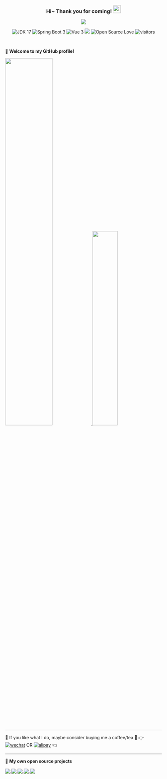 <!--
**201206030/201206030** is a ✨ _special_ ✨ repository because its `README.md` (this file) appears on your GitHub profile.

Here are some ideas to get you started:

- 🔭 I’m currently working on ...
- 🌱 I’m currently learning ...
- 👯 I’m looking to collaborate on ...
- 🤔 I’m looking for help with ...
- 💬 Ask me about ...
- 📫 How to reach me: ...
- 😄 Pronouns: ...
- ⚡ Fun fact: ...
-->
<h3 align="center">
    Hi~ Thank you for coming!
    <img src="https://media.giphy.com/media/hvRJCLFzcasrR4ia7z/giphy.gif" width="25px">
</h3>

<p align="center">
    <img src="https://readme-typing-svg.herokuapp.com?color=e65e2a&width=380&height=45&lines=Now+java+developer;Target+full-stack+developer;Always+learning+new+things">
</p>



<p align="center">
    <img alt="JDK 17" src="https://img.shields.io/badge/JDK%2017-%234479A1.svg?logo=java">
    <img alt="Spring Boot 3" src="https://img.shields.io/badge/Spring%20Boot%203-%23000000.svg?logo=springboot">
    <img alt="Vue 3" src="https://img.shields.io/badge/Vue%203%20-%232b3847.svg?logo=vue.js">
    <img src="https://img.shields.io/static/v1?label=%E5%85%AC%E4%BC%97%E5%8F%B7&message=xxyopen&color=7BB32E&logo=wechat">
    <img src="https://badges.frapsoft.com/os/v1/open-source.svg?v=102" alt="Open Source Love">
    <img src="https://visitor-badge.glitch.me/badge?page_id=201206030.novel" alt="visitors">
</p>

<br/>

🎉 **Welcome to my GitHub profile!**

<a href="https://github.com/201206030">
  <img style="width:55%" src="https://github-readme-stats.vercel.app/api?username=201206030&count_private=true&show_icons=true&theme=radical&hide=commits" />
  <img style="width:40%" src="https://github-readme-stats.vercel.app/api/top-langs/?username=201206030&layout=compact&theme=radical"/>
</a>

------
💖 If you like what I do, maybe consider buying me a coffee/tea 🥺 👉 <a href="https://youdoc.github.io/wechat.jpg" target="_blank"><img alt="wechat" src="https://img.shields.io/badge/Wechat-5fcd72.svg?logo=wechat&logoColor=white" /></a> OR <a href="https://youdoc.github.io/alipay.jpg" target="_blank"><img alt="alipay" src="https://img.shields.io/badge/Alipay%20-%233379f6.svg?logo=alipay&logoColor=white"></a> 👈

------
📘 **My own open source projects**

<!-- GitHub Extra Pins - https://github.com/anuraghazra/github-readme-stats -->
<a href="https://github.com/201206030/novel.git" style="width:45%">
  <img align="center" src="https://github-readme-stats.vercel.app/api/pin/?username=201206030&repo=novel&show_owner=true&theme=nightowl" />
</a>
<a href="https://github.com/201206030/novel-front-web.git" style="width:45%">
  <img align="center" src="https://github-readme-stats.vercel.app/api/pin/?username=201206030&repo=novel-front-web&show_owner=true&theme=nightowl" />
</a>
<a href="https://github.com/201206030/novel-plus.git">
  <img align="center" src="https://github-readme-stats.vercel.app/api/pin/?username=201206030&repo=novel-plus&show_owner=true&theme=nightowl" />
</a>
<a href="https://github.com/201206030/novel-cloud.git">
  <img align="center" src="https://github-readme-stats.vercel.app/api/pin/?username=201206030&repo=novel-cloud&show_owner=true&theme=nightowl" />
</a>
<a href="https://github.com/201206030/monitor.git">
  <img align="center" src="https://github-readme-stats.vercel.app/api/pin/?username=201206030&repo=monitor&show_owner=true&theme=nightowl" />
</a>
